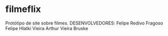 # filmeflix
Protótipo de site sobre filmes.
DESENVOLVEDORES:
Felipe Redivo Fragoso
Felipe Hlatki Vieira
Arthur Vieira Bruske
